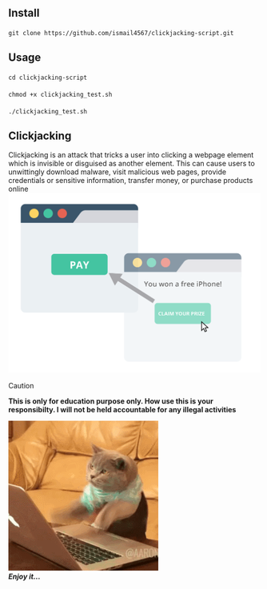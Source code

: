 ## Install
`git clone https://github.com/ismail4567/clickjacking-script.git`
## Usage 
`cd clickjacking-script`<br><br>
`chmod +x clickjacking_test.sh`<br><br>
`./clickjacking_test.sh`  
## Clickjacking
Clickjacking is an attack that tricks a user into clicking a webpage element which is invisible or disguised as another element. This can cause users to unwittingly download malware, visit malicious web pages, provide credentials or sensitive information, transfer money, or purchase products online
![](Clickjacking.png)
> [!CAUTION]
>   **This is only for education purpose only. How use this is your responsibilty. I will not be held accountable for any illegal activities**

![](2GU.gif)<br>
***Enjoy it...***
